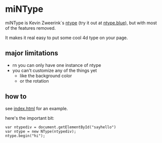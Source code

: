 # miNType

miNType is Kevin Zweerink`s [ntype](//github.com/kevinzweerink/ntype) (try it out at [ntype.blue](//ntype.blue)), but with most of the features removed.

It makes it real easy to put some cool 4d type on your page.

## major limitations

*   rn you can only have one instance of ntype
*   you can't customize any of the things yet
    *   like the background color
    *   or the rotation

## how to

see [index.html](https://github.com/amonks/ntype/blob/gh-pages/index.html) for an example.

here's the important bit:

    var ntypediv = document.getElementById("sayhello")
    var ntype = new NType(ntypediv);
    ntype.begin("hi");
